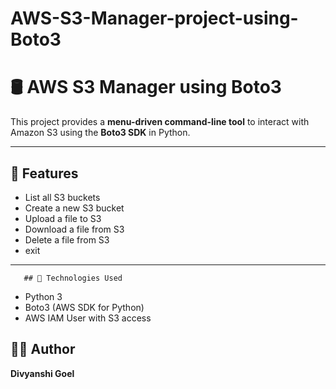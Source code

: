# AWS-S3-Manager-project-using-Boto3

# 🛢️ AWS S3 Manager using Boto3

This project provides a **menu-driven command-line tool** to interact with Amazon S3 using the **Boto3 SDK** in Python.

---

## 📁 Features

- List all S3 buckets
- Create a new S3 bucket
- Upload a file to S3
- Download a file from S3
- Delete a file from S3
- exit

---
       ## 🧰 Technologies Used

- Python 3
- Boto3 (AWS SDK for Python)
- AWS IAM User with S3 access



## 👩‍💻 Author

**Divyanshi Goel**  
